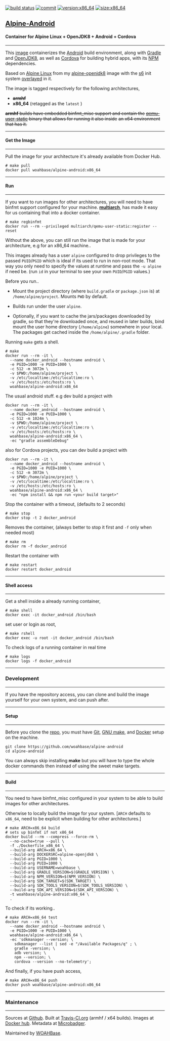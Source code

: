 [![build status][251]][232] [![commit][255]][231] [![version:x86_64][256]][235] [![size:x86_64][257]][235]

## [Alpine-Android][234]
#### Container for Alpine Linux + OpenJDK8 + Android + Cordova
---

This [image][233] containerizes the [Android][136] build
environment, along with [Gradle][137] and [OpenJDK8][135], as well as
[Cordova][138] for building hybrid apps, with its [NPM][139] dependencies.

Based on [Alpine Linux][131] from my [alpine-openjdk8][132] image with
the [s6][133] init system [overlayed][134] in it.

The image is tagged respectively for the following architectures,
* ~~**armhf**~~
* **x86_64** (retagged as the `latest` )

~~**armhf** builds have embedded binfmt_misc support and contain the~~
~~[qemu-user-static][105] binary that allows for running it also inside~~
~~an x64 environment that has it.~~

---
#### Get the Image
---

Pull the image for your architecture it's already available from
Docker Hub.

```
# make pull
docker pull woahbase/alpine-android:x86_64
```

---
#### Run
---

If you want to run images for other architectures, you will need
to have binfmt support configured for your machine. [**multiarch**][104],
has made it easy for us containing that into a docker container.

```
# make regbinfmt
docker run --rm --privileged multiarch/qemu-user-static:register --reset
```

Without the above, you can still run the image that is made for your
architecture, e.g for an x86_64 machine..

This images already has a user `alpine` configured to drop
privileges to the passed `PUID`/`PGID` which is ideal if its used
to run in non-root mode. That way you only need to specify the
values at runtime and pass the `-u alpine` if need be. (run `id`
in your terminal to see your own `PUID`/`PGID` values.)

Before you run..

* Mount the project directory (where `build.gradle` or
  `package.json` is) at `/home/alpine/project`. Mounts `PWD` by
  default.

* Builds run under the user `alpine`.

* Optionally, if you want to cache the jars/packages downloaded by
  gradle, so that they're downloaded once, and reused in later
  builds, bind mount the user home directory (`/home/alpine`)
  somewhere in your local. The packages get cached inside the
  `/home/alpine/.gradle` folder.

Running `make` gets a shell.

```
# make
docker run --rm -it \
  --name docker_android --hostname android \
  -e PGID=1000 -e PUID=1000 \
  -c 512 -m 3072m \
  -v $PWD:/home/alpine/project \
  -v /etc/localtime:/etc/localtime:ro \
  -v /etc/hosts:/etc/hosts:ro \
  woahbase/alpine-android:x86_64
```

The usual android stuff. e.g dev build a project with

```
docker run --rm -it \
  --name docker_android --hostname android \
  -e PGID=1000 -e PUID=1000 \
  -c 512 -m 1024m \
  -v $PWD:/home/alpine/project \
  -v /etc/localtime:/etc/localtime:ro \
  -v /etc/hosts:/etc/hosts:ro \
  woahbase/alpine-android:x86_64 \
  -ec "gradle assembleDebug"
```

also for Cordova projects, you can dev build a project with

```
docker run --rm -it \
  --name docker_android --hostname android \
  -e PGID=1000 -e PUID=1000 \
  -c 512 -m 3072m \
  -v $PWD:/home/alpine/project \
  -v /etc/localtime:/etc/localtime:ro \
  -v /etc/hosts:/etc/hosts:ro \
  woahbase/alpine-android:x86_64 \
  -ec "npm install && npm run <your build target>"
```

Stop the container with a timeout, (defaults to 2 seconds)

```
# make stop
docker stop -t 2 docker_android
```

Removes the container, (always better to stop it first and `-f`
only when needed most)

```
# make rm
docker rm -f docker_android
```

Restart the container with

```
# make restart
docker restart docker_android
```

---
#### Shell access
---

Get a shell inside a already running container,

```
# make shell
docker exec -it docker_android /bin/bash
```

set user or login as root,

```
# make rshell
docker exec -u root -it docker_android /bin/bash
```

To check logs of a running container in real time

```
# make logs
docker logs -f docker_android
```

---
### Development
---

If you have the repository access, you can clone and
build the image yourself for your own system, and can push after.

---
#### Setup
---

Before you clone the [repo][231], you must have [Git][101], [GNU make][102],
and [Docker][103] setup on the machine.

```
git clone https://github.com/woahbase/alpine-android
cd alpine-android
```
You can always skip installing **make** but you will have to
type the whole docker commands then instead of using the sweet
make targets.

---
#### Build
---

You need to have binfmt_misc configured in your system to be able
to build images for other architectures.

Otherwise to locally build the image for your system.
[`ARCH` defaults to `x86_64`, need to be explicit when building
for other architectures.]

```
# make ARCH=x86_64 build
# sets up binfmt if not x86_64
docker build --rm --compress --force-rm \
  --no-cache=true --pull \
  -f ./Dockerfile_x86_64 \
  --build-arg ARCH=x86_64 \
  --build-arg DOCKERSRC=alpine-openjdk8 \
  --build-arg PGID=1000 \
  --build-arg PUID=1000 \
  --build-arg USERNAME=woahbase \
  --build-arg GRADLE_VERSION=$(GRADLE_VERSION) \
  --build-arg NPM_VERSION=$(NPM_VERSION) \
  --build-arg SDK_TARGET=$(SDK_TARGET) \
  --build-arg SDK_TOOLS_VERSION=$(SDK_TOOLS_VERSION) \
  --build-arg SDK_API_VERSION=$(SDK_API_VERSION) \
  -t woahbase/alpine-android:x86_64 \
  .
```

To check if its working..

```
# make ARCH=x86_64 test
docker run --rm -it \
  --name docker_android --hostname android \
  -e PGID=1000 -e PUID=1000 \
  woahbase/alpine-android:x86_64 \
  -ec 'sdkmanager --version; \
    sdkmanager --list | sed -e "/Available Packages/q" ; \
    gradle -version; \
    adb version; \
    npm --version; \
    cordova --version --no-telemetry';
```

And finally, if you have push access,

```
# make ARCH=x86_64 push
docker push woahbase/alpine-android:x86_64
```

---
### Maintenance
---

Sources at [Github][106]. Built at [Travis-CI.org][107] (armhf / x64 builds). Images at [Docker hub][108]. Metadata at [Microbadger][109].

Maintained by [WOAHBase][204].

[101]: https://git-scm.com
[102]: https://www.gnu.org/software/make/
[103]: https://www.docker.com
[104]: https://hub.docker.com/r/multiarch/qemu-user-static/
[105]: https://github.com/multiarch/qemu-user-static/releases/
[106]: https://github.com/
[107]: https://travis-ci.org/
[108]: https://hub.docker.com/
[109]: https://microbadger.com/

[131]: https://alpinelinux.org/
[132]: https://hub.docker.com/r/woahbase/alpine-openjdk8
[133]: https://skarnet.org/software/s6/
[134]: https://github.com/just-containers/s6-overlay
[135]: http://openjdk.java.net/
[136]: https://developer.android.com/studio/#command-tools
[137]: https://gradle.org/
[138]: https://cordova.apache.org/
[139]: https://www.npmjs.com/

[201]: https://github.com/woahbase
[202]: https://travis-ci.org/woahbase/
[203]: https://hub.docker.com/u/woahbase
[204]: https://woahbase.online/

[231]: https://github.com/woahbase/alpine-android
[232]: https://travis-ci.org/woahbase/alpine-android
[233]: https://hub.docker.com/r/woahbase/alpine-android
[234]: https://woahbase.online/#/images/alpine-android
[235]: https://microbadger.com/images/woahbase/alpine-android:x86_64

[251]: https://travis-ci.org/woahbase/alpine-android.svg?branch=master

[255]: https://images.microbadger.com/badges/commit/woahbase/alpine-android.svg

[256]: https://images.microbadger.com/badges/version/woahbase/alpine-android:x86_64.svg
[257]: https://images.microbadger.com/badges/image/woahbase/alpine-android:x86_64.svg

